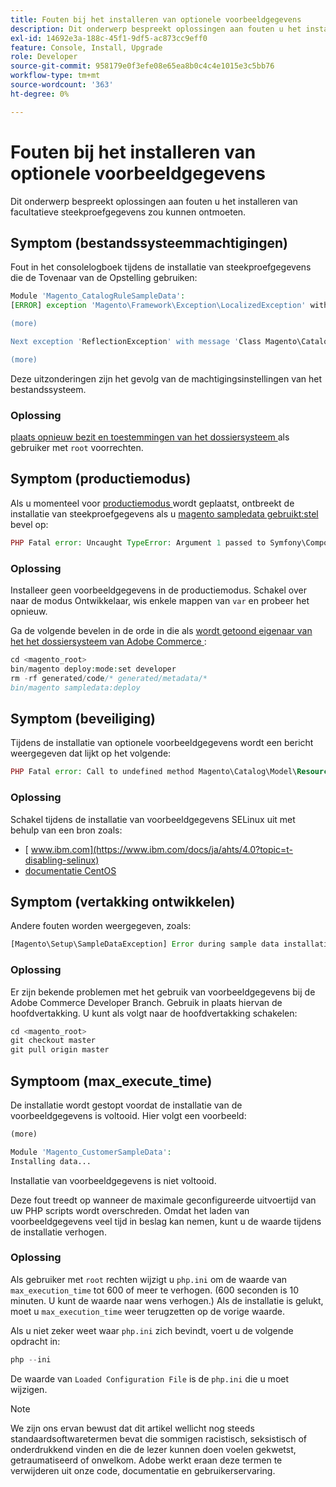 ```yaml
---
title: Fouten bij het installeren van optionele voorbeeldgegevens
description: Dit onderwerp bespreekt oplossingen aan fouten u het installeren van facultatieve steekproefgegevens zou kunnen ontmoeten.
exl-id: 14692e3a-188c-45f1-9df5-ac873cc9eff0
feature: Console, Install, Upgrade
role: Developer
source-git-commit: 958179e0f3efe08e65ea8b0c4c4e1015e3c5bb76
workflow-type: tm+mt
source-wordcount: '363'
ht-degree: 0%

---
```


# Fouten bij het installeren van optionele voorbeeldgegevens

Dit onderwerp bespreekt oplossingen aan fouten u het installeren van facultatieve steekproefgegevens zou kunnen ontmoeten.

## Symptom (bestandssysteemmachtigingen)

Fout in het consolelogboek tijdens de installatie van steekproefgegevens die de Tovenaar van de Opstelling gebruiken:

```php
Module 'Magento_CatalogRuleSampleData':
[ERROR] exception 'Magento\Framework\Exception\LocalizedException' with message 'Can't create directory /var/www/html/magento2/generated/code/Magento/CatalogRule/Model/.' in /var/www/html/magento2/lib/internal/Magento/Framework/Code/Generator.php:103

(more)

Next exception 'ReflectionException' with message 'Class Magento\CatalogRule\Model\RuleFactory does not exist' in /var/www/html/magento2/lib/internal/Magento/Framework/Code/Reader/ClassReader.php:29

(more)
```

Deze uitzonderingen zijn het gevolg van de machtigingsinstellingen van het bestandssysteem.

### Oplossing

[ plaats opnieuw bezit en toestemmingen van het dossiersysteem ](https://experienceleague.adobe.com/docs/commerce-operations/configuration-guide/deployment/file-system-permissions.html) als gebruiker met `root` voorrechten.

## Symptom (productiemodus)

Als u momenteel voor [ productiemodus ](https://experienceleague.adobe.com/docs/commerce-operations/configuration-guide/setup/application-modes.html) wordt geplaatst, ontbreekt de installatie van steekproefgegevens als u [ magento sampledata gebruikt:stel ](https://experienceleague.adobe.com/docs/commerce-operations/installation-guide/next-steps/sample-data/composer-packages.html) bevel op:

```php
PHP Fatal error: Uncaught TypeError: Argument 1 passed to Symfony\Component\Console\Input\ArrayInput::__construct() must be of the type array, object given, called in /<path>/vendor/magento/framework/ObjectManager/Factory/AbstractFactory.php on line 97 and defined in /<path>/vendor/symfony/console/Symfony/Component/Console/Input/ArrayInput.php:37
```

### Oplossing

Installeer geen voorbeeldgegevens in de productiemodus. Schakel over naar de modus Ontwikkelaar, wis enkele mappen van `var` en probeer het opnieuw.

Ga de volgende bevelen in de orde in die als [ wordt getoond eigenaar van het het dossiersysteem van Adobe Commerce ](https://experienceleague.adobe.com/docs/commerce-operations/installation-guide/prerequisites/file-system/overview.html):

```php
cd <magento_root>
bin/magento deploy:mode:set developer
rm -rf generated/code/* generated/metadata/*
bin/magento sampledata:deploy
```

## Symptom (beveiliging)

Tijdens de installatie van optionele voorbeeldgegevens wordt een bericht weergegeven dat lijkt op het volgende:

```php
PHP Fatal error: Call to undefined method Magento\Catalog\Model\Resource\Product\Interceptor::getWriteConnection() in /var/www/magento2/app/code/Magento/SampleData/Module/Catalog/Setup/Product/Gallery.php on line 144
```

### Oplossing

Schakel tijdens de installatie van voorbeeldgegevens SELinux uit met behulp van een bron zoals:

* [ www.ibm.com](https://www.ibm.com/docs/ja/ahts/4.0?topic=t-disabling-selinux)
* [ documentatie CentOS ](https://docs.centos.org/en-US/docs/)

## Symptom (vertakking ontwikkelen)

Andere fouten worden weergegeven, zoals:

```php
[Magento\Setup\SampleDataException] Error during sample data installation: Class Magento\Sales\Model\Service\OrderFactory does not exist
```

### Oplossing

Er zijn bekende problemen met het gebruik van voorbeeldgegevens bij de Adobe Commerce Developer Branch. Gebruik in plaats hiervan de hoofdvertakking. U kunt als volgt naar de hoofdvertakking schakelen:

```php
cd <magento_root>
git checkout master
git pull origin master
```

## Symptoom (max_execute_time)

De installatie wordt gestopt voordat de installatie van de voorbeeldgegevens is voltooid. Hier volgt een voorbeeld:

```php
(more)

Module 'Magento_CustomerSampleData':
Installing data...
```

Installatie van voorbeeldgegevens is niet voltooid.

Deze fout treedt op wanneer de maximale geconfigureerde uitvoertijd van uw PHP scripts wordt overschreden. Omdat het laden van voorbeeldgegevens veel tijd in beslag kan nemen, kunt u de waarde tijdens de installatie verhogen.

### Oplossing

Als gebruiker met `root` rechten wijzigt u `php.ini` om de waarde van `max_execution_time` tot 600 of meer te verhogen. (600 seconden is 10 minuten. U kunt de waarde naar wens verhogen.) Als de installatie is gelukt, moet u `max_execution_time` weer terugzetten op de vorige waarde.

Als u niet zeker weet waar `php.ini` zich bevindt, voert u de volgende opdracht in:

```php
php --ini
```

De waarde van `Loaded Configuration File` is de `php.ini` die u moet wijzigen.

>[!NOTE]
>
>We zijn ons ervan bewust dat dit artikel wellicht nog steeds standaardsoftwaretermen bevat die sommigen racistisch, seksistisch of onderdrukkend vinden en die de lezer kunnen doen voelen gekwetst, getraumatiseerd of onwelkom. Adobe werkt eraan deze termen te verwijderen uit onze code, documentatie en gebruikerservaring.
